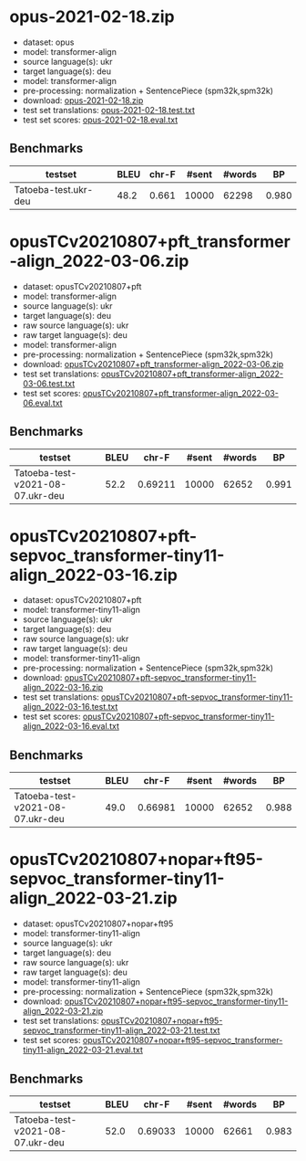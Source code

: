 # opus-2021-02-18.zip

* dataset: opus
* model: transformer-align
* source language(s): ukr
* target language(s): deu
* model: transformer-align
* pre-processing: normalization + SentencePiece (spm32k,spm32k)
* download: [opus-2021-02-18.zip](https://object.pouta.csc.fi/Tatoeba-MT-models/ukr-deu/opus-2021-02-18.zip)
* test set translations: [opus-2021-02-18.test.txt](https://object.pouta.csc.fi/Tatoeba-MT-models/ukr-deu/opus-2021-02-18.test.txt)
* test set scores: [opus-2021-02-18.eval.txt](https://object.pouta.csc.fi/Tatoeba-MT-models/ukr-deu/opus-2021-02-18.eval.txt)

## Benchmarks

| testset | BLEU  | chr-F | #sent | #words | BP |
|---------|-------|-------|-------|--------|----|
| Tatoeba-test.ukr-deu 	| 48.2 	| 0.661 	| 10000 	| 62298 	| 0.980 |




# opusTCv20210807+pft_transformer-align_2022-03-06.zip

* dataset: opusTCv20210807+pft
* model: transformer-align
* source language(s): ukr
* target language(s): deu
* raw source language(s): ukr
* raw target language(s): deu
* model: transformer-align
* pre-processing: normalization + SentencePiece (spm32k,spm32k)
* download: [opusTCv20210807+pft_transformer-align_2022-03-06.zip](https://object.pouta.csc.fi/Tatoeba-MT-models/ukr-deu/opusTCv20210807+pft_transformer-align_2022-03-06.zip)
* test set translations: [opusTCv20210807+pft_transformer-align_2022-03-06.test.txt](https://object.pouta.csc.fi/Tatoeba-MT-models/ukr-deu/opusTCv20210807+pft_transformer-align_2022-03-06.test.txt)
* test set scores: [opusTCv20210807+pft_transformer-align_2022-03-06.eval.txt](https://object.pouta.csc.fi/Tatoeba-MT-models/ukr-deu/opusTCv20210807+pft_transformer-align_2022-03-06.eval.txt)

## Benchmarks

| testset | BLEU  | chr-F | #sent | #words | BP |
|---------|-------|-------|-------|--------|----|
| Tatoeba-test-v2021-08-07.ukr-deu 	| 52.2 	| 0.69211 	| 10000 	| 62652 	| 0.991 |



# opusTCv20210807+pft-sepvoc_transformer-tiny11-align_2022-03-16.zip

* dataset: opusTCv20210807+pft
* model: transformer-tiny11-align
* source language(s): ukr
* target language(s): deu
* raw source language(s): ukr
* raw target language(s): deu
* model: transformer-tiny11-align
* pre-processing: normalization + SentencePiece (spm32k,spm32k)
* download: [opusTCv20210807+pft-sepvoc_transformer-tiny11-align_2022-03-16.zip](https://object.pouta.csc.fi/Tatoeba-MT-models/ukr-deu/opusTCv20210807+pft-sepvoc_transformer-tiny11-align_2022-03-16.zip)
* test set translations: [opusTCv20210807+pft-sepvoc_transformer-tiny11-align_2022-03-16.test.txt](https://object.pouta.csc.fi/Tatoeba-MT-models/ukr-deu/opusTCv20210807+pft-sepvoc_transformer-tiny11-align_2022-03-16.test.txt)
* test set scores: [opusTCv20210807+pft-sepvoc_transformer-tiny11-align_2022-03-16.eval.txt](https://object.pouta.csc.fi/Tatoeba-MT-models/ukr-deu/opusTCv20210807+pft-sepvoc_transformer-tiny11-align_2022-03-16.eval.txt)

## Benchmarks

| testset | BLEU  | chr-F | #sent | #words | BP |
|---------|-------|-------|-------|--------|----|
| Tatoeba-test-v2021-08-07.ukr-deu 	| 49.0 	| 0.66981 	| 10000 	| 62652 	| 0.988 |


# opusTCv20210807+nopar+ft95-sepvoc_transformer-tiny11-align_2022-03-21.zip

* dataset: opusTCv20210807+nopar+ft95
* model: transformer-tiny11-align
* source language(s): ukr
* target language(s): deu
* raw source language(s): ukr
* raw target language(s): deu
* model: transformer-tiny11-align
* pre-processing: normalization + SentencePiece (spm32k,spm32k)
* download: [opusTCv20210807+nopar+ft95-sepvoc_transformer-tiny11-align_2022-03-21.zip](https://object.pouta.csc.fi/Tatoeba-MT-models/ukr-deu/opusTCv20210807+nopar+ft95-sepvoc_transformer-tiny11-align_2022-03-21.zip)
* test set translations: [opusTCv20210807+nopar+ft95-sepvoc_transformer-tiny11-align_2022-03-21.test.txt](https://object.pouta.csc.fi/Tatoeba-MT-models/ukr-deu/opusTCv20210807+nopar+ft95-sepvoc_transformer-tiny11-align_2022-03-21.test.txt)
* test set scores: [opusTCv20210807+nopar+ft95-sepvoc_transformer-tiny11-align_2022-03-21.eval.txt](https://object.pouta.csc.fi/Tatoeba-MT-models/ukr-deu/opusTCv20210807+nopar+ft95-sepvoc_transformer-tiny11-align_2022-03-21.eval.txt)

## Benchmarks

| testset | BLEU  | chr-F | #sent | #words | BP |
|---------|-------|-------|-------|--------|----|
| Tatoeba-test-v2021-08-07.ukr-deu 	| 52.0 	| 0.69033 	| 10000 	| 62661 	| 0.983 |

